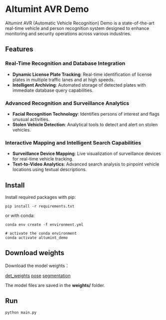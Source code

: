 # Altumint AVR Demo

Altumint AVR (Automatic Vehicle Recognition) Demo is a state-of-the-art real-time vehicle and person recognition system designed to enhance monitoring and security operations across various industries.

## Features

### Real-Time Recognition and Database Integration
- **Dynamic License Plate Tracking**: Real-time identification of license plates in multiple traffic lanes and at high speeds.
- **Intelligent Archiving**: Automated storage of detected plates with immediate database query capabilities.

### Advanced Recognition and Surveillance Analytics
- **Facial Recognition Technology**: Identifies persons of interest and flags unusual activities.
- **Stolen Vehicle Detection**: Analytical tools to detect and alert on stolen vehicles.

### Interactive Mapping and Intelligent Search Capabilities
- **Surveillance Device Mapping**: Live visualization of surveillance devices for real-time vehicle tracking.
- **Text-to-Video Analytics**: Advanced search analysis to pinpoint vehicle locations using textual descriptions.


## Install

Install required packages with pip:

```shell
pip install -r requirements.txt
```

or with conda:

```shell
conda env create -f environment.yml

# activate the conda environment
conda activate altumint_demo
```

## Download weights

Download the model weights：

[det_weights](https://drive.google.com/drive/folders/1OmxDFzY65rj5Nxtdz4S1XWT2QdrkwKZr?usp=share_link)
[pose](https://drive.google.com/drive/folders/1XjlLCDhuuDNfYXmPo2rMr_RUSUDp2WMI?usp=share_link)
[segmentation](https://drive.google.com/drive/folders/1tLPndFlSsV9SR8JKG2I2ijLuqsWkcHzt?usp=share_link)

The model files are saved in the **weights/** folder.

## Run

```shell
python main.py
```

